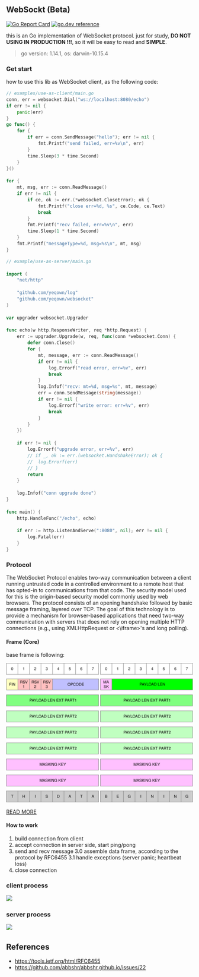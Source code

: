 ## WebSockt (Beta)

[![Go Report Card](https://goreportcard.com/badge/github.com/yeqown/websocket)](https://goreportcard.com/report/github.com/yeqown/websocket) [![go.dev reference](https://img.shields.io/badge/go.dev-reference-007d9c?logo=go&logoColor=white&style=flat-square)](https://pkg.go.dev/github.com/yeqown/websocket)

this is an Go implementation of WebSocket protocol. just for study, **DO NOT USING IN PRODUCTION !!!**, so it will be easy to read and **SIMPLE**.

> go version: 1.14.1, os: darwin-10.15.4

### Get start

how to use this lib as WebSocket client, as the following code:

```go
// examples/use-as-client/main.go
conn, err = websocket.Dial("ws://localhost:8080/echo")
if err != nil {
    panic(err)
}
go func() {
    for {
        if err = conn.SendMessage("hello"); err != nil {
            fmt.Printf("send failed, err=%v\n", err)
        }
        time.Sleep(3 * time.Second)
    }
}()

for {
    mt, msg, err := conn.ReadMessage()
    if err != nil {
        if ce, ok := err.(*websocket.CloseError); ok {
            fmt.Printf("close err=%d, %s", ce.Code, ce.Text)
            break
        }
        fmt.Printf("recv failed, err=%v\n", err)
        time.Sleep(1 * time.Second)
    }
    fmt.Printf("messageType=%d, msg=%s\n", mt, msg)
}
```

```go
// example/use-as-server/main.go

import (
    "net/http"

    "github.com/yeqown/log"
    "github.com/yeqown/websocket"
)

var upgrader websocket.Upgrader

func echo(w http.ResponseWriter, req *http.Request) {
    err := upgrader.Upgrade(w, req, func(conn *websocket.Conn) {
        defer conn.Close()
        for {
            mt, message, err := conn.ReadMessage()
            if err != nil {
                log.Errorf("read error, err=%v", err)
                break
            }
            log.Infof("recv: mt=%d, msg=%s", mt, message)
            err = conn.SendMessage(string(message))
            if err != nil {
                log.Errorf("write error: err=%v", err)
                break
            }
        }
    })

    if err != nil {
        log.Errorf("upgrade error, err=%v", err)
        // if _, ok := err.(websocket.HandshakeError); ok {
        // 	log.Errorf(err)
        // }
        return
    }

    log.Infof("conn upgrade done")
}

func main() {
    http.HandleFunc("/echo", echo)

    if err := http.ListenAndServe(":8080", nil); err != nil {
        log.Fatal(err)
    }
}
```

### Protocol

The WebSocket Protocol enables two-way communication between a client running untrusted code in a controlled environment to a remote host that has opted-in to communications from that code.  The security model used for this is the origin-based security model commonly used by web browsers.  The protocol consists of an opening handshake followed by basic message framing, layered over TCP.  The goal of this technology is to provide a mechanism for browser-based applications that need two-way communication with servers that does not rely on opening multiple HTTP connections (e.g., using XMLHttpRequest or <\iframe>'s and long polling).

#### Frame (Core)

base frame is following:

<img src="./static/websocket-frame.svg"/>

[READ MORE](./docs/frame.md)

#### How to work

1. build connection from client
2. accept connection in server side, start ping/pong
3. send and recv message
    3.0 assemble data frame, according to the protocol by RFC6455
    3.1 handle exceptions (server panic; heartbeat loss)
4. close connection

### client process

<img src="./static/websocket-process-client.svg"/>

### server process

<img src="./static/websocket-process-server.svg"/>

## References

* https://tools.ietf.org/html/RFC6455
* https://github.com/abbshr/abbshr.github.io/issues/22
